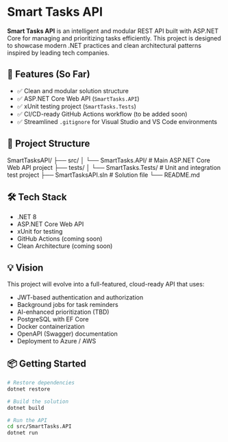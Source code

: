 # Smart Tasks API

**Smart Tasks API** is an intelligent and modular REST API built with ASP.NET Core for managing and prioritizing tasks efficiently. This project is designed to showcase modern .NET practices and clean architectural patterns inspired by leading tech companies.

## 🚀 Features (So Far)

- ✅ Clean and modular solution structure
- ✅ ASP.NET Core Web API (`SmartTasks.API`)
- ✅ xUnit testing project (`SmartTasks.Tests`)
- ✅ CI/CD-ready GitHub Actions workflow (to be added soon)
- ✅ Streamlined `.gitignore` for Visual Studio and VS Code environments

## 📁 Project Structure

SmartTasksAPI/
├── src/
│ └── SmartTasks.API/ # Main ASP.NET Core Web API project
├── tests/
│ └── SmartTasks.Tests/ # Unit and integration test project
├── SmartTasksAPI.sln # Solution file └── README.md

## 🛠️ Tech Stack

- .NET 8
- ASP.NET Core Web API
- xUnit for testing
- GitHub Actions (coming soon)
- Clean Architecture (coming soon)

## 💡 Vision

This project will evolve into a full-featured, cloud-ready API that uses:

- JWT-based authentication and authorization
- Background jobs for task reminders
- AI-enhanced prioritization (TBD)
- PostgreSQL with EF Core
- Docker containerization
- OpenAPI (Swagger) documentation
- Deployment to Azure / AWS

## 📦 Getting Started

```bash
# Restore dependencies
dotnet restore

# Build the solution
dotnet build

# Run the API
cd src/SmartTasks.API
dotnet run
```
